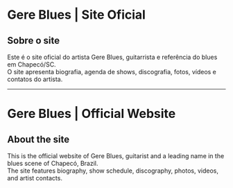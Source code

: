 # Gere Blues | Site Oficial

## Sobre o site

Este é o site oficial do artista Gere Blues, guitarrista e referência do blues em Chapecó/SC.  
O site apresenta biografia, agenda de shows, discografia, fotos, vídeos e contatos do artista.

---

# Gere Blues | Official Website

## About the site

This is the official website of Gere Blues, guitarist and a leading name in the blues scene of Chapecó, Brazil.  
The site features biography, show schedule, discography, photos, videos, and artist contacts.